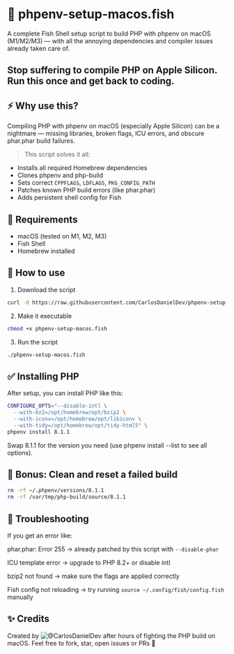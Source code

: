 # 📘 phpenv-setup-macos.fish

A complete Fish Shell setup script to build PHP with phpenv on macOS (M1/M2/M3) — with all the annoying dependencies and compiler issues already taken care of.

## Stop suffering to compile PHP on Apple Silicon. Run this once and get back to coding.

## ⚡️ Why use this?
Compiling PHP with phpenv on macOS (especially Apple Silicon) can be a nightmare — missing libraries, broken flags, ICU errors, and obscure phar.phar build failures.

> This script solves it all:

- Installs all required Homebrew dependencies
- Clones phpenv and php-build
- Sets correct `CPPFLAGS`, `LDFLAGS`, `PKG_CONFIG_PATH`
- Patches known PHP build errors (like phar.phar)
- Adds persistent shell config for Fish

## 🧰 Requirements
- macOS (tested on M1, M2, M3)
- Fish Shell
- Homebrew installed

## 🚀 How to use
1. Download the script

```bash
curl -O https://raw.githubusercontent.com/CarlosDanielDev/phpenv-setup-macos-fish/refs/heads/main/phpenv-setup-macos.fish
````

2. Make it executable
```bash
chmod +x phpenv-setup-macos.fish
````

3. Run the script

```bash
./phpenv-setup-macos.fish
````

## ✅ Installing PHP
After setup, you can install PHP like this:

```bash
CONFIGURE_OPTS="--disable-intl \
  --with-bz2=/opt/homebrew/opt/bzip2 \
  --with-iconv=/opt/homebrew/opt/libiconv \
  --with-tidy=/opt/homebrew/opt/tidy-html5" \
phpenv install 8.1.1
````

Swap 8.1.1 for the version you need (use phpenv install --list to see all options).

## 🧼 Bonus: Clean and reset a failed build

```bash
rm -rf ~/.phpenv/versions/8.1.1
rm -rf /var/tmp/php-build/source/8.1.1

````

## 💬 Troubleshooting
If you get an error like:

phar.phar: Error 255 → already patched by this script with `--disable-phar`

ICU template error → upgrade to PHP 8.2+ or disable intl

bzip2 not found → make sure the flags are applied correctly

Fish config not reloading → try running `source ~/.config/fish/config.fish` manually

## ✨ Credits
Created by ![@CarlosDanielDev](
) after hours of fighting the PHP build on macOS.
Feel free to fork, star, open issues or PRs 🙌
